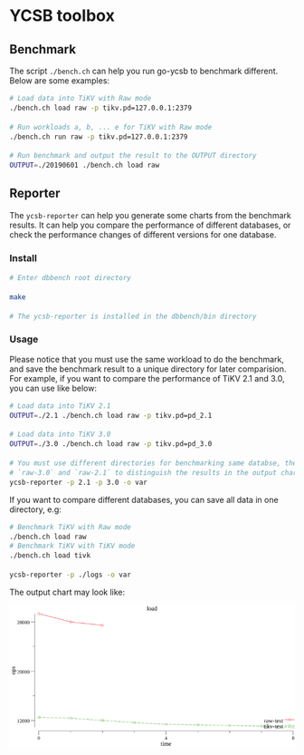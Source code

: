 # YCSB toolbox 

## Benchmark 

The script `./bench.ch` can help you run go-ycsb to benchmark different. Below are some examples:

```bash
# Load data into TiKV with Raw mode
./bench.ch load raw -p tikv.pd=127.0.0.1:2379

# Run workloads a, b, ... e for TiKV with Raw mode
./bench.ch run raw -p tikv.pd=127.0.0.1:2379

# Run benchmark and output the result to the OUTPUT directory
OUTPUT=./20190601 ./bench.ch load raw
```

## Reporter

The `ycsb-reporter` can help you generate some charts from the benchmark results. It can help you compare the performance of different databases, or check the performance changes of different versions for one database.

### Install

```bash
# Enter dbbench root directory

make 

# The ycsb-reporter is installed in the dbbench/bin directory
```

### Usage

Please notice that you must use the same workload to do the benchmark, and save the benchmark result to a unique directory for later comparision. For example, if you want to compare the performance of TiKV 2.1 and 3.0, you can use like below:

```bash
# Load data into TiKV 2.1 
OUTPUT=./2.1 ./bench.ch load raw -p tikv.pd=pd_2.1

# Load data into TiKV 3.0
OUTPUT=./3.0 ./bench.ch load raw -p tikv.pd=pd_3.0

# You must use different directories for benchmarking same databse, the ycsb-reporter will use 
# `raw-3.0` and `raw-2.1` to distinguish the results in the output charts. 
ycsb-reporter -p 2.1 -p 3.0 -o var 
```

If you want to compare different databases, you can save all data in one directory, e.g:

```bash
# Benchmark TiKV with Raw mode
./bench.ch load raw
# Benchmark TiKV with TiKV mode
./bench.ch load tivk

ycsb-reporter -p ./logs -o var
```

The output chart may look like:

![](./examples/result/load/load_ops_prog.png)
